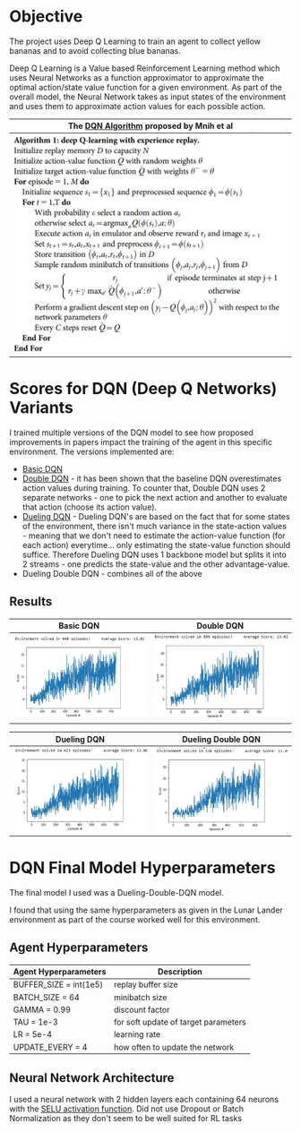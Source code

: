 # Objective
The project uses Deep Q Learning to train an agent to collect yellow bananas and to avoid collecting blue bananas.

Deep Q Learning is a Value based Reinforcement Learning method which uses Neural Networks as a function approximator to approximate the optimal action/state value function for a given environment. As part of the overall model, the Neural Network takes as input states of the environment and uses them to approximate action values for each possible action.

| The [DQN Algorithm](https://storage.googleapis.com/deepmind-media/dqn/DQNNaturePaper.pdf) proposed by Mnih et al |
| -----------------------------------|
| ![DQN Algorithm](https://github.com/AJS1NGH/Udacity-Deep-Reinforcement-Learning/blob/master/Project1/images/dqn_algo.jpg) |


# Scores for DQN (Deep Q Networks) Variants

I trained multiple versions of the DQN model to see how proposed improvements in papers impact the training of the agent in this specific environment. The versions implemented are:
* [Basic DQN](https://storage.googleapis.com/deepmind-media/dqn/DQNNaturePaper.pdf)
* [Double DQN](https://arxiv.org/abs/1509.06461) - it has been shown that the baseline DQN overestimates action values during training. To counter that, Double DQN uses 2 separate networks - one to pick the next action and another to evaluate that action (choose its action value).
* [Dueling DQN](https://arxiv.org/abs/1511.06581) - Dueling DQN's are based on the fact that for some states of the environment, there isn't much variance in the state-action values - meaning that we don't need to estimate the action-value function (for each action) everytime... only estimating the state-value function should suffice. Therefore Dueling DQN uses 1 backbone model but splits  it into 2 streams - one predicts the state-value and the other advantage-value.
* Dueling Double DQN - combines all of the above

## Results
| Basic DQN | Double DQN |
:-------------------------:|:-------------------------:|
![Basic DQN](https://github.com/AJS1NGH/Udacity-Deep-Reinforcement-Learning/blob/master/Project1/images/DQN.jpg) |  ![Double DQN](https://github.com/AJS1NGH/Udacity-Deep-Reinforcement-Learning/blob/master/Project1/images/Double_DQN.jpg) |

| Dueling DQN | Dueling Double DQN |
:-------------------------:|:-------------------------:|
![Dueling DQN](https://github.com/AJS1NGH/Udacity-Deep-Reinforcement-Learning/blob/master/Project1/images/Dueling_DQN.jpg) |  ![Dueling Double DQN](https://github.com/AJS1NGH/Udacity-Deep-Reinforcement-Learning/blob/master/Project1/images/Dueling_Double_DQN.jpg) |

# DQN Final Model Hyperparameters

The final model I used was a Dueling-Double-DQN model.

I found that using the same hyperparameters as given in the Lunar Lander environment as part of the course worked well for this environment.
## Agent Hyperparameters

| Agent Hyperparameters | Description |
| --------------------- | ----------- |
| BUFFER_SIZE = int(1e5)|replay buffer size|
|BATCH_SIZE = 64         |minibatch size|
|GAMMA = 0.99            |discount factor|
|TAU = 1e-3              |for soft update of target parameters|
|LR = 5e-4               |learning rate|
|UPDATE_EVERY = 4        |how often to update the network|

## Neural Network Architecture

I used a neural network  with 2 hidden layers each containing 64 neurons with the [SELU activation function](https://pytorch.org/docs/stable/generated/torch.nn.SELU.html). Did not use Dropout or Batch Normalization as they don't seem to be well suited for RL tasks

